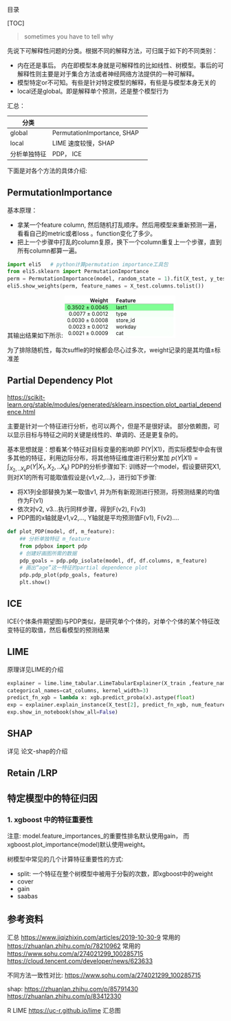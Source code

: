 目录

[TOC]

>sometimes you have to tell why


先说下可解释性问题的分类。根据不同的解释方法，可归属于如下的不同类别：
- 内在还是事后。 内在即模型本身就是可解释性的比如线性、树模型。事后的可解释性则主要是对于集合方法或者神经网络方法提供的一种可解释。
- 模型特定or不可知。有些是针对特定模型的解释，有些是与模型本身无关的
- local还是global。即是解释单个预测，还是整个模型行为

汇总：


| 分类 |  |  |
| --- | --- | --- |
| global | PermutationImportance, SHAP|  |
| local | LIME 速度较慢，SHAP |  |
| 分析单独特征 | PDP， ICE |  |



下面是对各个方法的具体介绍:

## PermutationImportance 
基本原理：
- 拿某一个feature column, 然后随机打乱顺序。然后用模型来重新预测一遍，看看自己的metric或者loss 。function变化了多少。
- 把上一个步骤中打乱的column复原，换下一个column重复上一个步骤，直到所有column都算一遍。

```python
import eli5   # python计算permutation importance工具包   
from eli5.sklearn import PermutationImportance
perm = PermutationImportance(model, random_state = 1).fit(X_test, y_test) # 实例化
eli5.show_weights(perm, feature_names = X_test.columns.tolist())
```
其输出结果如下所示:
![](/media/15982698093306.jpg)

为了排除随机性，每次suffle的时候都会尽心过多次，weight记录的是其均值±标准差

## Partial Dependency Plot

https://scikit-learn.org/stable/modules/generated/sklearn.inspection.plot_partial_dependence.html

主要是针对一个特征进行分析，也可以两个，但是不是很好读。
部分依赖图，可以显示目标与特征之间的关键是线性的、单调的、还是更复杂的。

基本思想就是：想看某个特征对目标变量的影响即 P(Y|X1)，而实际模型中会有很多其他的特征，利用边际分布，将其他特征维度进行积分累加 $p(Y|X1) = \int_{X_2,..X_k} p(Y|X_1, X_2,..X_k)$
PDP的分析步骤如下: 训练好一个model，假设要研究X1,则对X1的所有可能取值假设是{v1,v2,...}，进行如下步骤:
- 将X1列全部替换为某一取值v1, 并为所有新观测进行预测，将预测结果的均值作为F(v1)
- 依次对v2, v3...执行同样步骤，得到F(v2), F(v3)
- PDP图的x轴就是v1,v2,..., Y轴就是平均预测值F(v1), F(v2)....

```python
def plot_PDP(model, df, m_feature):
    ## 分析单独特征 m_feature
    from pdpbox import pdp
    # 创建好画图所需的数据
    pdp_goals = pdp.pdp_isolate(model, df, df.columns, m_feature)
    # 画出“age”这一特征的partial dependence plot
    pdp.pdp_plot(pdp_goals, feature)
    plt.show()
```



## ICE
ICE(个体条件期望图)与PDP类似，是研究单个个体的，对单个个体的某个特征改变特征的取值，然后看模型的预测结果

## LIME
原理详见LIME的介绍

```python
explainer = lime.lime_tabular.LimeTabularExplainer(X_train ,feature_names = features_name, class_names=['0','1'], categorical_features=data_cat_features, 
categorical_names=cat_columns, kernel_width=3)
predict_fn_xgb = lambda x: xgb.predict_proba(x).astype(float)
exp = explainer.explain_instance(X_test[2], predict_fn_xgb, num_features=6)
exp.show_in_notebook(show_all=False)
```


## SHAP


详见 论文-shap的介绍


## Retain /LRP

## 特定模型中的特征归因

### 1. xgboost 中的特征重要性

注意: model.feature_importances_的重要性排名默认使用gain，
而xgboost.plot_importance(model)默认使用weight。

树模型中常见的几个计算特征重要性的方式:
- split: 一个特征在整个树模型中被用于分裂的次数，即xgboost中的weight
- cover
- gain
- saabas




## 参考资料
汇总 https://www.jiqizhixin.com/articles/2019-10-30-9
常用的 https://zhuanlan.zhihu.com/p/78210962
常用的 https://www.sohu.com/a/274021299_100285715
https://cloud.tencent.com/developer/news/623633

不同方法一致性对比: https://www.sohu.com/a/274021299_100285715

shap:  https://zhuanlan.zhihu.com/p/85791430
https://zhuanlan.zhihu.com/p/83412330

R LIME https://uc-r.github.io/lime 汇总图